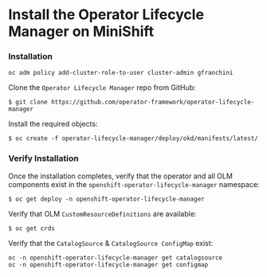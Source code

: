 # Install the Operator Lifecycle Manager on MiniShift

### Installation

`oc adm policy add-cluster-role-to-user cluster-admin gfranchini`


Clone the `Operator Lifecycle Manager` repo from GitHub:

```
$ git clone https://github.com/operator-framework/operator-lifecycle-manager
```

Install the required objects:

```
$ oc create -f operator-lifecycle-manager/deploy/okd/manifests/latest/
```

### Verify Installation

Once the installation completes, verify that the operator and all OLM components exist in the `openshift-operator-lifecycle-manager` namespace:

```
$ oc get deploy -n openshift-operator-lifecycle-manager
```

Verify that OLM `CustomResourceDefinitions` are available:

```
$ oc get crds
```

Verify that the `CatalogSource` & `CatalogSource ConfigMap` exist:

```
oc -n openshift-operator-lifecycle-manager get catalogsource
oc -n openshift-operator-lifecycle-manager get configmap
```
